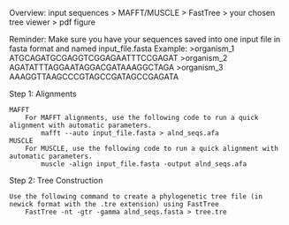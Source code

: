 Overview: 
input sequences > MAFFT/MUSCLE > FastTree > your chosen tree viewer > pdf figure

Reminder: Make sure you have your sequences saved into one input file in fasta format and named input_file.fasta
Example:
	>organism_1
	ATGCAGATGCGAGGTCGGAGAATTTCCGAGAT
	>organism_2
	AGATATTTAGGAATAGGACGATAAAGGCTAGA
	>organism_3
	AAAGGTTAAGCCCGTAGCCGATAGCCGAGATA
	

Step 1: Alignments

	MAFFT
		For MAFFT alignments, use the following code to run a quick alignment with automatic parameters.
			mafft --auto input_file.fasta > alnd_seqs.afa
	MUSCLE
		For MUSCLE, use the following code to run a quick alignment with automatic parameters.
			muscle -align input_file.fasta -output alnd_seqs.afa

Step 2: Tree Construction

	Use the following command to create a phylogenetic tree file (in newick format with the .tre extension) using FastTree
		FastTree -nt -gtr -gamma alnd_seqs.fasta > tree.tre
